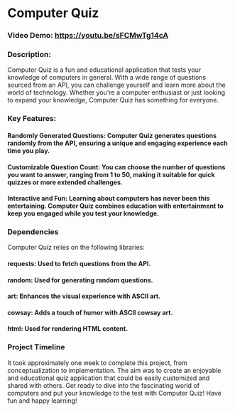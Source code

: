 # Computer Quiz
### Video Demo: <https://youtu.be/sFCMwTg14cA>
### Description:
Computer Quiz is a fun and educational application that tests your knowledge of computers in general. With a wide range of questions sourced from an API, you can challenge yourself and learn more about the world of technology. Whether you're a computer enthusiast or just looking to expand your knowledge, Computer Quiz has something for everyone.
### Key Features:
#### Randomly Generated Questions: Computer Quiz generates questions randomly from the API, ensuring a unique and engaging experience each time you play.
#### Customizable Question Count: You can choose the number of questions you want to answer, ranging from 1 to 50, making it suitable for quick quizzes or more extended challenges.
#### Interactive and Fun: Learning about computers has never been this entertaining. Computer Quiz combines education with entertainment to keep you engaged while you test your knowledge.
### Dependencies
Computer Quiz relies on the following libraries:
#### requests: Used to fetch questions from the API.
#### random: Used for generating random questions.
#### art: Enhances the visual experience with ASCII art.
#### cowsay: Adds a touch of humor with ASCII cowsay art.
#### html: Used for rendering HTML content.
### Project Timeline
It took approximately one week to complete this project, from conceptualization to implementation. The aim was to create an enjoyable and educational quiz application that could be easily customized and shared with others. Get ready to dive into the fascinating world of computers and put your knowledge to the test with Computer Quiz! Have fun and happy learning!